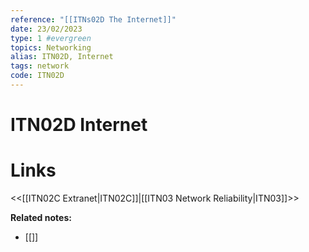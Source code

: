```yaml
---
reference: "[[ITNs02D The Internet]]"
date: 23/02/2023
type: 1 #evergreen
topics: Networking
alias: ITN02D, Internet
tags: network
code: ITN02D
---
```

# ITN02D Internet


# Links
<<[[ITN02C Extranet|ITN02C]]|[[ITN03 Network Reliability|ITN03]]>>

**Related notes:**
- [[]] 